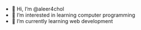 - 👋 Hi, I’m @aleer4chol
- 👀 I’m interested in learning computer programming
- 🌱 I’m currently learning web development


<!---
aleer4chol/aleer4chol is a ✨ special ✨ repository because its `README.md` (this file) appears on your GitHub profile.
You can click the Preview link to take a look at your changes.
--->
